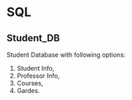# SQL
## Student_DB
Student Database with following options:
1. Student Info,
2. Professor Info,
3. Courses,
4. Gardes.
